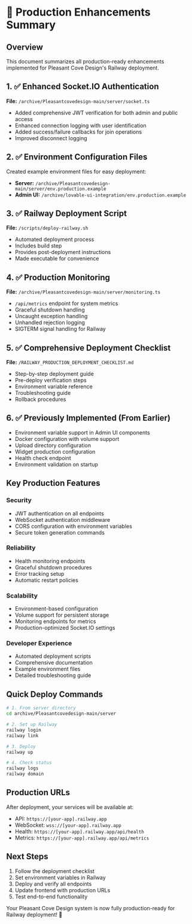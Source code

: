 # 🚀 Production Enhancements Summary

## Overview
This document summarizes all production-ready enhancements implemented for Pleasant Cove Design's Railway deployment.

## 1. ✅ Enhanced Socket.IO Authentication
**File:** `/archive/Pleasantcovedesign-main/server/socket.ts`
- Added comprehensive JWT verification for both admin and public access
- Enhanced connection logging with user identification
- Added success/failure callbacks for join operations
- Improved disconnect logging

## 2. ✅ Environment Configuration Files
Created example environment files for easy deployment:
- **Server:** `/archive/Pleasantcovedesign-main/server/env.production.example`
- **Admin UI:** `/archive/lovable-ui-integration/env.production.example`

## 3. ✅ Railway Deployment Script
**File:** `/scripts/deploy-railway.sh`
- Automated deployment process
- Includes build step
- Provides post-deployment instructions
- Made executable for convenience

## 4. ✅ Production Monitoring
**File:** `/archive/Pleasantcovedesign-main/server/monitoring.ts`
- `/api/metrics` endpoint for system metrics
- Graceful shutdown handling
- Uncaught exception handling
- Unhandled rejection logging
- SIGTERM signal handling for Railway

## 5. ✅ Comprehensive Deployment Checklist
**File:** `/RAILWAY_PRODUCTION_DEPLOYMENT_CHECKLIST.md`
- Step-by-step deployment guide
- Pre-deploy verification steps
- Environment variable reference
- Troubleshooting guide
- Rollback procedures

## 6. ✅ Previously Implemented (From Earlier)
- Environment variable support in Admin UI components
- Docker configuration with volume support
- Upload directory configuration
- Widget production configuration
- Health check endpoint
- Environment validation on startup

## Key Production Features

### Security
- JWT authentication on all endpoints
- WebSocket authentication middleware
- CORS configuration with environment variables
- Secure token generation commands

### Reliability
- Health monitoring endpoints
- Graceful shutdown procedures
- Error tracking setup
- Automatic restart policies

### Scalability
- Environment-based configuration
- Volume support for persistent storage
- Monitoring endpoints for metrics
- Production-optimized Socket.IO settings

### Developer Experience
- Automated deployment scripts
- Comprehensive documentation
- Example environment files
- Detailed troubleshooting guide

## Quick Deploy Commands

```bash
# 1. From server directory
cd archive/Pleasantcovedesign-main/server

# 2. Set up Railway
railway login
railway link

# 3. Deploy
railway up

# 4. Check status
railway logs
railway domain
```

## Production URLs
After deployment, your services will be available at:
- API: `https://[your-app].railway.app`
- WebSocket: `wss://[your-app].railway.app`
- Health: `https://[your-app].railway.app/api/health`
- Metrics: `https://[your-app].railway.app/api/metrics`

## Next Steps
1. Follow the deployment checklist
2. Set environment variables in Railway
3. Deploy and verify all endpoints
4. Update frontend with production URLs
5. Test end-to-end functionality

Your Pleasant Cove Design system is now fully production-ready for Railway deployment! 🎉
